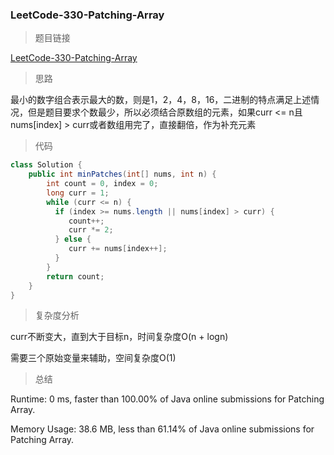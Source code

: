 ### LeetCode-330-Patching-Array

> 题目链接

[LeetCode-330-Patching-Array](https://leetcode.com/problems/patching-array/)

> 思路

最小的数字组合表示最大的数，则是1，2，4，8，16，二进制的特点满足上述情况，但是题目要求个数最少，所以必须结合原数组的元素，如果curr <= n且nums[index] > curr或者数组用完了，直接翻倍，作为补充元素

> 代码

```java
class Solution {
    public int minPatches(int[] nums, int n) {
        int count = 0, index = 0;
        long curr = 1;
        while (curr <= n) {
          if (index >= nums.length || nums[index] > curr) {
             count++;
             curr *= 2;
          } else {
             curr += nums[index++];
          }
        }
        return count;
    }
}
```

> 复杂度分析

curr不断变大，直到大于目标n，时间复杂度O(n + logn)

需要三个原始变量来辅助，空间复杂度O(1)

> 总结

Runtime: 0 ms, faster than 100.00% of Java online submissions for Patching Array.

Memory Usage: 38.6 MB, less than 61.14% of Java online submissions for Patching Array.
